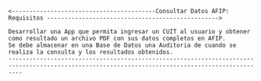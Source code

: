     <-----------------------------------------Consultar Datos AFIP: Requisitos ------------------------------------------------->

    Desarrollar una App que permita ingresar un CUIT al usuario y obtener como resultado un archivo PDF con sus datos completos en AFIP.
    Se debe almacenar en una Base de Datos una Auditoria de cuando se realiza la consulta y los resultados obtenidos.
    ------------------------------------------------------------------------------------------------------------------------------------------------
